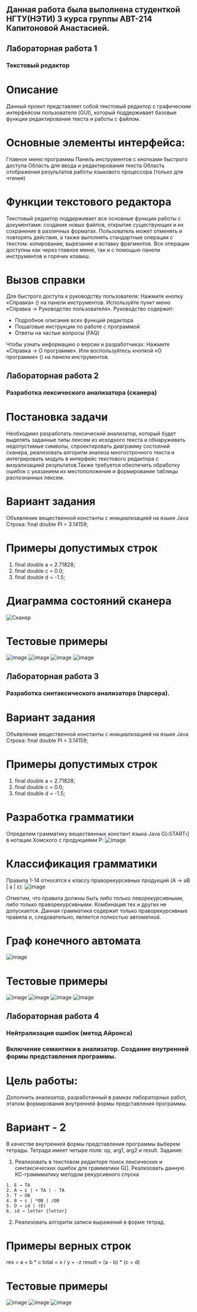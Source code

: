 ## Данная работа была выполнена студенткой НГТУ(НЭТИ) 3 курса группы АВТ-214 Капитоновой Анастасией.
## Лабораторная работа 1
### Текстовый редактор
# Описание
Данный проект представляет собой текстовый редактор с графическим интерфейсом пользователя (GUI), который поддерживает базовые функции редактирования текста и работы с файлом.
# Основные элементы интерфейса:
Главное меню программы
Панель инструментов с кнопками быстрого доступа
Область для ввода и редактирования текста
Область отображения результатов работы языкового процессора (только для чтения)
# Функции текстового редактора
Текстовый редактор поддерживает все основные функции работы с документами: создание новых файлов, открытие существующих и их сохранение в различных форматах. Пользователь может отменять и повторять действия, а также выполнять стандартные операции с текстом: копирование, вырезание и вставку фрагментов. Все операции доступны как через главное меню, так и с помощью панели инструментов и горячих клавиш.
# Вызов справки
Для быстрого доступа к руководству пользователя:
Нажмите кнопку «Справка» () на панели инструментов.
Используйте пункт меню «Справка → Руководство пользователя».
Руководство содержит:
- Подробное описание всех функций редактора
- Пошаговые инструкции по работе с программой
- Ответы на частые вопросы (FAQ)

Чтобы узнать информацию о версии и разработчиках:
Нажмите «Справка → О программе».
Или воспользуйтесь кнопкой «О программе» () на панели инструментов.
## Лабораторная работа 2
### Разработка лексического анализатора (сканера)
# Постановка задачи 
Необходимо разработать лексический анализатор, который будет выделять заданные типы лексем из исходного текста и обнаруживать недопустимые символы, спроектировать диаграмму состояний сканера, реализовать алгоритм анализа многострочного текста и интегрировать модуль в интерфейс текстового редактора с визуализацией результатов.Также требуется обеспечить обработку ошибок с указанием их местоположения и формирование таблицы распознанных лексем.
# Вариант задания 
Объявление вещественной константы с инициализацией на
языке Java
Строка: final double PI = 3.14159;
# Примеры допустимых строк
1. final double a = 2.71828;
2. final double c = 0.0;
3. final double d = -1.5;
# Диаграмма состояний сканера
![Сканер](https://github.com/user-attachments/assets/b791614f-b1d3-4044-b8fb-00508c93e3a5)
# Тестовые примеры
![image](https://github.com/user-attachments/assets/e99a0bfa-acd9-43ef-b9d0-5b52212a16fe)
![image](https://github.com/user-attachments/assets/9d1974a7-efbf-4942-9f9d-3bbee0e31295)
![image](https://github.com/user-attachments/assets/e6ae62c9-f356-427c-8932-a9cccaf51ce6)
![image](https://github.com/user-attachments/assets/5bb4f513-cadb-47f7-a6eb-6731b4e0d963)
## Лабораторная работа 3
### Разработка синтаксического анализатора (парсера).
# Вариант задания 
Объявление вещественной константы с инициализацией на
языке Java
Строка: final double PI = 3.14159;
# Примеры допустимых строк
1. final double a = 2.71828;
2. final double c = 0.0;
3. final double d = -1.5;
# Разработка грамматики
Определим грамматику вещественных констант языка Java G[‹START›] в нотации Хомского с продукциями P:
![image](https://github.com/user-attachments/assets/494c9c80-6649-4f95-bd61-56dfb92e5bc1)

# Классификация грамматики 
Правила 1-14 относятся к классу праворекурсивных продукций (A → aB | a | ε):
![image](https://github.com/user-attachments/assets/3b3565a8-34c6-4216-ba5e-8cac7d82d18c)

Отметим, что правила должны быть либо только леворекурсивными, либо только праворекурсивными. Комбинация тех и других не допускается. Данная грамматика содержит только праворекурсивные правила и, следовательно, является полностью автоматной.
 
# Граф конечного автомата 
![image](https://github.com/user-attachments/assets/32ea1c7a-b45b-4b2b-9767-ef935447651c)
# Тестовые примеры
![image](https://github.com/user-attachments/assets/e99a0bfa-acd9-43ef-b9d0-5b52212a16fe)
![image](https://github.com/user-attachments/assets/9d1974a7-efbf-4942-9f9d-3bbee0e31295)
![image](https://github.com/user-attachments/assets/e6ae62c9-f356-427c-8932-a9cccaf51ce6)
![image](https://github.com/user-attachments/assets/5bb4f513-cadb-47f7-a6eb-6731b4e0d963)

## Лабораторная работа 4 
### Нейтрализация ошибок (метод Айронса)


### Включение семантики в анализатор. Создание внутренней формы представления программы.
# Цель работы:
Дополнить анализатор, разработанный в рамках лабораторных работ, этапом формирования внутренней формы представления программы.
# Вариант - 2
 В качестве внутренней формы представления программы выберем тетрады. Тетрада имеет четыре поля: op, arg1, arg2 и result.
Задание:
1) Реализовать в текстовом редакторе поиск лексических и синтаксических ошибок для грамматики G[<E>]. Реализовать данную КС-граммматику методом рекурсивного спуска
```
1. E → TA 
2. A → ε | + TA | - TA 
3. T → ОВ 
4. В → ε | *ОВ | /ОВ 
5. О → id | (E) 
6. id → letter {letter}
```
2) Реализовать алгоритм записи выражений в форме тетрад.
# Примеры верных строк
res = a + b * c
total = x / y + -z
result = (a - b) * (c + d)
# Тестовые примеры
![image](https://github.com/user-attachments/assets/c0065546-450b-489b-a736-e1954c0c40eb)
![image](https://github.com/user-attachments/assets/44d4e66d-26a5-4810-891c-efc37d5f72ca)
![image](https://github.com/user-attachments/assets/11de4be8-7bdd-4cf1-a464-796313d9b0b6)



